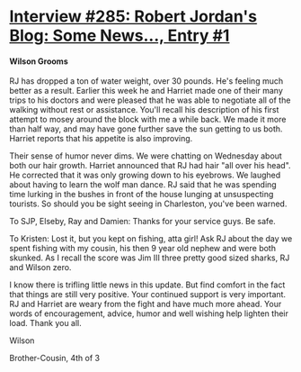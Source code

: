 # [Interview #285: Robert Jordan's Blog: Some News..., Entry #1](https://www.theoryland.com/intvmain.php?i=285#1)

#### Wilson Grooms

RJ has dropped a ton of water weight, over 30 pounds. He's feeling much better as a result. Earlier this week he and Harriet made one of their many trips to his doctors and were pleased that he was able to negotiate all of the walking without rest or assistance. You'll recall his description of his first attempt to mosey around the block with me a while back. We made it more than half way, and may have gone further save the sun getting to us both. Harriet reports that his appetite is also improving.

Their sense of humor never dims. We were chatting on Wednesday about both our hair growth. Harriet announced that RJ had hair "all over his head". He corrected that it was only growing down to his eyebrows. We laughed about having to learn the wolf man dance. RJ said that he was spending time lurking in the bushes in front of the house lunging at unsuspecting tourists. So should you be sight seeing in Charleston, you've been warned.

To SJP, Elseby, Ray and Damien: Thanks for your service guys. Be safe.

To Kristen: Lost it, but you kept on fishing, atta girl! Ask RJ about the day we spent fishing with my cousin, his then 9 year old nephew and were both skunked. As I recall the score was Jim III three pretty good sized sharks, RJ and Wilson zero.

I know there is trifling little news in this update. But find comfort in the fact that things are still very positive. Your continued support is very important. RJ and Harriet are weary from the fight and have much more ahead. Your words of encouragement, advice, humor and well wishing help lighten their load. Thank you all.

Wilson
  
Brother-Cousin, 4th of 3

